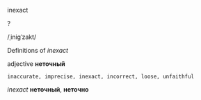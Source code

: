 inexact

?

/ˌiniɡˈzakt/

Definitions of _inexact_

adjective
**неточный**

    inaccurate, imprecise, inexact, incorrect, loose, unfaithful

_inexact_
**неточный**, **неточно**
